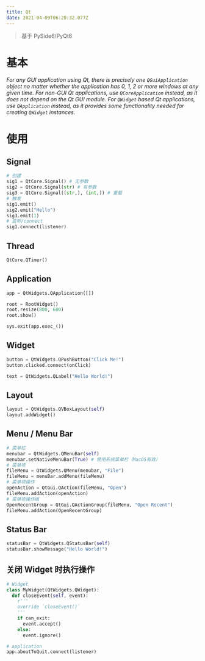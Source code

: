 ```yaml
---
title: Qt
date: 2021-04-09T06:20:32.077Z
---
```


> 基于 PySide6/PyQt6

# 基本

*For any GUI application using Qt, there is precisely one `QGuiApplication` object no matter whether the application has 0, 1, 2 or more windows at any given time. For non-GUI Qt applications, use `QCoreApplication` instead, as it does not depend on the Qt GUI module. For `QWidget` based Qt applications, use `QApplication` instead, as it provides some functionality needed for creating `QWidget` instances.*

# 使用

## Signal

```py
# 创建
sig1 = QtCore.Signal() # 无参数
sig2 = QtCore.Signal(str) # 有参数
sig3 = QtCore.Signal((str,), (int,)) # 重载
# 触发
sig1.emit()
sig2.emit("Hello")
sig3.emit(1)
# 监听/connect
sig1.connect(listener)
```

## Thread

```py
QtCore.QTimer()
```

## Application

```py
app = QtWidgets.QApplication([])

root = RootWidget()
root.resize(800, 600)
root.show()

sys.exit(app.exec_())
```

## Widget

```py
button = QtWidgets.QPushButton("Click Me!")
button.clicked.connect(onClick)

text = QtWidgets.QLabel("Hello World!")
```

## Layout

```py
layout = QtWidgets.QVBoxLayout(self)
layout.addWidget()
```

## Menu / Menu Bar

```py
# 菜单栏
menubar = QtWidgets.QMenuBar(self)
menubar.setNativeMenuBar(True) # 使用系统菜单栏（MacOS有效）
# 菜单项
fileMenu = QtWidgets.QMenu(menubar, "File")
fileMenu = menuBar.addMenu(fileMenu)
# 菜单项操作
openAction = QtGui.QAction(fileMenu, "Open")
fileMenu.addAction(openAction)
# 菜单项操作组
OpenRecentGroup = QtGui.QActionGroup(fileMenu, "Open Recent")
fileMenu.addAction(OpenRecentGroup)
```

## Status Bar

```py
statusBar = QtWidgets.QStatusBar(self)
statusBar.showMessage("Hello World!")
```

## 关闭 Widget 时执行操作

```py
# Widget
class MyWidget(QtWidgets.QWidget):
  def closeEvent(self, event):
    r'''
    override `closeEvent()`
    '''
    if can_exit:
      event.accept()
    else:
      event.ignore()

# application
app.aboutToQuit.connect(listener)
```
